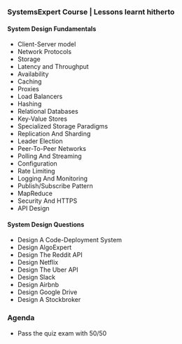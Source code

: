 ### SystemsExpert Course | Lessons learnt hitherto
#### System Design Fundamentals
- Client-Server model
- Network Protocols
- Storage 
- Latency and Throughput
- Availability
- Caching
- Proxies
- Load Balancers
- Hashing
- Relational Databases
- Key-Value Stores
- Specialized Storage Paradigms
- Replication And Sharding
- Leader Election
- Peer-To-Peer Networks
- Polling And Streaming
- Configuration
- Rate Limiting
- Logging And Monitoring
- Publish/Subscribe Pattern
- MapReduce
- Security And HTTPS
- API Design

#### System Design Questions
- Design A Code-Deployment System
- Design AlgoExpert
- Design The Reddit API
- Design Netflix
- Design The Uber API
- Design Slack
- Design Airbnb
- Design Google Drive
- Design A Stockbroker

### Agenda
- Pass the quiz exam with 50/50 
